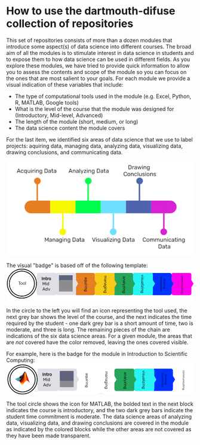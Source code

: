 # How to use the dartmouth-difuse collection of repositories

This set of repositories consists of more than a dozen modules that introduce some aspect(s) of data science into different courses.  The broad aim of all the modules is to stimulate interest in data science in students and to expose them to how data science can be used in different fields.  As you explore these modules, we have tried to provide quick information to allow you to assess the contents and scope of the module so you can focus on the ones that are most salient to your goals. For each module we provide a visual indication of these variables that include:
- The type of computational tools used in the module (e.g. Excel, Python, R, MATLAB, Google tools)
- What is the level of the course that the module was designed for (Introductory, Mid-level, Advanced)
- The length of the module (short, medium, or long)
- The data science content the module covers

For the last item, we identified six areas of data science that we use to label projects:  aquiring data, managing data, analyzing data, visualizing data, drawing conclusions, and communicating data.

![Six components of data science: aquiring data, managing data, analyzing data, visualizing data, drawing conclusions, and communicating data](DS-areas.png "Six components of data science: aquiring data, managing data, analyzing data, visualizing data, drawing conclusions, and communicating data")

The visual "badge" is based off of the following template:
![Visual badge template](badge-template.png "Visual badge template")

In the circle to the left you will find an icon representing the tool used, the next grey bar shows the level of the course, and the next indicates the time required by the student -  one dark grey bar is a short amount of time, two is moderate, and three is long.  The remaining pieces of the chain are indications of the six data science areas.  For a given module, the areas that are _not_ covered have the color removed, leaving the ones covered visible.  

For example, here is the badge for the module in Introduction to Scientific Computing:
![Medium length module for an introductory course using MATLAB and covering analyzing, visualizing data and drawing conclusions.](https://github.com/difuse-dartmouth/21X_ENGS20/blob/aa4dccf2b03d445d37adeee735e9dfb280473103/ENGS%2020%20badge.png "Medium length module for an introductory course using MATLAB and covering analyzing, visualizing data and drawing conclusions.")

The tool circle shows the icon for MATLAB, the bolded text in the next block indicates the course is introductory, and the two dark grey bars indicate the student time commitment is moderate.  The data science areas of analyzing data, visualizing data, and drawing conclusions are covered in the module as indicated by the colored blocks while the other areas are not covered as they have been made transparent.
